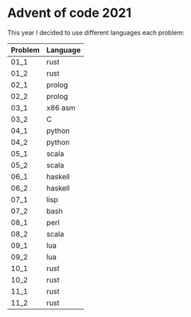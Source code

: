 # Advent of code 2021

This year I decided to use different languages each problem:

| Problem     | Language    |
| ----------- | ----------- |
| 01_1        | rust        |
| 01_2        | rust        |
| 02_1        | prolog      |
| 02_2        | prolog      |
| 03_1        | x86 asm     |
| 03_2        | C           |
| 04_1        | python      |
| 04_2        | python      |
| 05_1        | scala       |
| 05_2        | scala       |
| 06_1        | haskell     |
| 06_2        | haskell     |
| 07_1        | lisp        |
| 07_2        | bash        |
| 08_1        | perl        |
| 08_2        | scala       |
| 09_1        | lua         |
| 09_2        | lua         |
| 10_1        | rust        |
| 10_2        | rust        |
| 11_1        | rust        |
| 11_2        | rust        |
